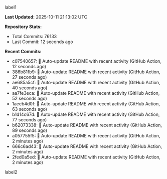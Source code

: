 
label1 
<!-- ACTIVITY_START -->
**Last Updated:** 2025-10-11 21:13:02 UTC

**Repository Stats:**
- Total Commits: 76133
- Last Commit: 12 seconds ago

**Recent Commits:**
- c07540657: 🤖 Auto-update README with recent activity (GitHub Action, 12 seconds ago)
- 386b81fb9: 🤖 Auto-update README with recent activity (GitHub Action, 27 seconds ago)
- ae685a5cf: 🤖 Auto-update README with recent activity (GitHub Action, 40 seconds ago)
- aa7fe3eca: 🤖 Auto-update README with recent activity (GitHub Action, 52 seconds ago)
- 1aeeb4d0f: 🤖 Auto-update README with recent activity (GitHub Action, 63 seconds ago)
- b1d14c67d: 🤖 Auto-update README with recent activity (GitHub Action, 77 seconds ago)
- b62073338: 🤖 Auto-update README with recent activity (GitHub Action, 89 seconds ago)
- a057755f5: 🤖 Auto-update README with recent activity (GitHub Action, 2 minutes ago)
- 666c6ad43: 🤖 Auto-update README with recent activity (GitHub Action, 2 minutes ago)
- 2fed0a5ed: 🤖 Auto-update README with recent activity (GitHub Action, 2 minutes ago)
<!-- ACTIVITY_END -->

label2
